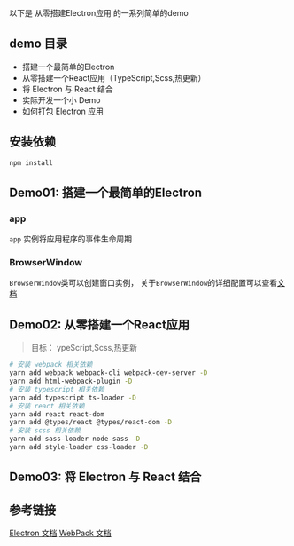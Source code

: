 以下是 从零搭建Electron应用 的一系列简单的demo

## demo 目录

- 搭建一个最简单的Electron
- 从零搭建一个React应用（TypeScript,Scss,热更新）
- 将 Electron 与 React 结合
- 实际开发一个小 Demo
- 如何打包 Electron 应用

## 安装依赖
```bash
npm install
```

## Demo01: 搭建一个最简单的Electron

### app
`app` 实例将应用程序的事件生命周期

### BrowserWindow

`BrowserWindow`类可以创建窗口实例， 关于`BrowserWindow`的详细配置可以查看[文档](https://electronjs.org/docs/api/browser-window)

## Demo02: 从零搭建一个React应用

> 目标： ypeScript,Scss,热更新

```bash
# 安装 webpack 相关依赖
yarn add webpack webpack-cli webpack-dev-server -D
yarn add html-webpack-plugin -D 
# 安装 typescript 相关依赖
yarn add typescript ts-loader -D
# 安装 react 相关依赖
yarn add react react-dom
yarn add @types/react @types/react-dom -D
# 安装 scss 相关依赖
yarn add sass-loader node-sass -D
yarn add style-loader css-loader -D
```
## Demo03: 将 Electron 与 React 结合


## 参考链接

[Electron 文档](https://electronjs.org/docs)
[WebPack 文档](https://www.webpackjs.com/guides/)